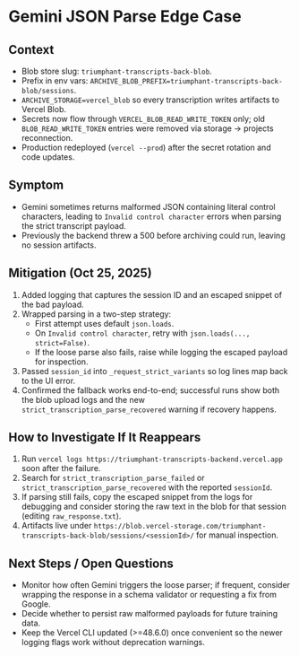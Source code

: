 # Gemini JSON Parse Edge Case

## Context
- Blob store slug: `triumphant-transcripts-back-blob`.
- Prefix in env vars: `ARCHIVE_BLOB_PREFIX=triumphant-transcripts-back-blob/sessions`.
- `ARCHIVE_STORAGE=vercel_blob` so every transcription writes artifacts to Vercel Blob.
- Secrets now flow through `VERCEL_BLOB_READ_WRITE_TOKEN` only; old `BLOB_READ_WRITE_TOKEN` entries were removed via storage → projects reconnection.
- Production redeployed (`vercel --prod`) after the secret rotation and code updates.

## Symptom
- Gemini sometimes returns malformed JSON containing literal control characters, leading to `Invalid control character` errors when parsing the strict transcript payload.
- Previously the backend threw a 500 before archiving could run, leaving no session artifacts.

## Mitigation (Oct 25, 2025)
1. Added logging that captures the session ID and an escaped snippet of the bad payload.
2. Wrapped parsing in a two-step strategy:
   - First attempt uses default `json.loads`.
   - On `Invalid control character`, retry with `json.loads(..., strict=False)`.
   - If the loose parse also fails, raise while logging the escaped payload for inspection.
3. Passed `session_id` into `_request_strict_variants` so log lines map back to the UI error.
4. Confirmed the fallback works end-to-end; successful runs show both the blob upload logs and the new `strict_transcription_parse_recovered` warning if recovery happens.

## How to Investigate If It Reappears
1. Run `vercel logs https://triumphant-transcripts-backend.vercel.app` soon after the failure.
2. Search for `strict_transcription_parse_failed` or `strict_transcription_parse_recovered` with the reported `sessionId`.
3. If parsing still fails, copy the escaped snippet from the logs for debugging and consider storing the raw text in the blob for that session (editing `raw_response.txt`).
4. Artifacts live under `https://blob.vercel-storage.com/triumphant-transcripts-back-blob/sessions/<sessionId>/` for manual inspection.

## Next Steps / Open Questions
- Monitor how often Gemini triggers the loose parser; if frequent, consider wrapping the response in a schema validator or requesting a fix from Google.
- Decide whether to persist raw malformed payloads for future training data.
- Keep the Vercel CLI updated (>=48.6.0) once convenient so the newer logging flags work without deprecation warnings.

